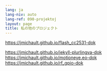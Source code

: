 ```yaml
---
lang: ja
lang-niv: auto
lang-ref: 090-projektoj
layout: page
title: 私の他のプロジェクト
---
```


<https://jmichault.github.io/flash_cc2531-dok>  
 
  <https://jmichault.github.io/jekyll-plurlingva-dok>  
  <https://jmichault.github.io/motioneye.eo-dok>  
  <https://jmichault.github.io/rf_gpio-dok>  
